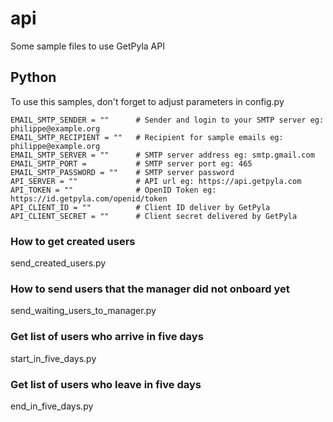 # api
Some sample files to use GetPyla API

## Python
To use this samples, don't forget to adjust parameters in config.py
```
EMAIL_SMTP_SENDER = ""      # Sender and login to your SMTP server eg: philippe@example.org
EMAIL_SMTP_RECIPIENT = ""   # Recipient for sample emails eg: philippe@example.org
EMAIL_SMTP_SERVER = ""      # SMTP server address eg: smtp.gmail.com
EMAIL_SMTP_PORT =           # SMTP server port eg: 465
EMAIL_SMTP_PASSWORD = ""    # SMTP server password 
API_SERVER = ""             # API url eg: https://api.getpyla.com
API_TOKEN = ""              # OpenID Token eg: https://id.getpyla.com/openid/token
API_CLIENT_ID = ""          # Client ID deliver by GetPyla
API_CLIENT_SECRET = ""      # Client secret delivered by GetPyla
```

### How to get created users
send_created_users.py

### How to send users that the manager did not onboard yet
send_waiting_users_to_manager.py

### Get list of users who arrive in five days
start_in_five_days.py


### Get list of users who leave in five days
end_in_five_days.py
